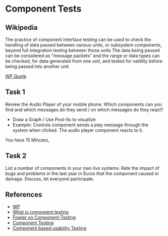 # Component Tests

## Wikipedia

The practice of component interface testing can be used to check the handling of data passed between various units, or subsystem components, beyond full integration testing between those units
The data being passed can be considered as "message packets" and the range or data types can be checked, for data generated from one unit, and tested for validity before being passed into another unit.

[WP Quote](https://en.wikipedia.org/wiki/Software_testing#Component_interface_testing)

## Task 1

Review the Audio Player of your mobile phone. Which components can you find and which messages do they send / on which messages do they react?
* Draw a Graph / Use Post-Its to visualize
* Example: Controls component sends a play message through the system when clicked. The audio player component reacts to it.

You have 15 Minutes,

## Task 2

List a number of components in your own live systems. Rate the impact of bugs and problems in the last year in Euros that the component caused in damage. Discuss, let everyone participate.

## References

* [WP](https://en.wikipedia.org/wiki/Software_testing#Component_interface_testing)
* [What is component testing](http://istqbexamcertification.com/what-is-component-testing/)
* [Fowler on Component-Testing](http://martinfowler.com/bliki/ComponentTest.html)
* [Component Testing](http://testingbasicinterviewquestions.blogspot.de/2012/01/what-is-component-testing-explain-with.html)
* [Component based usability Testing](https://en.wikipedia.org/wiki/Component-based_usability_testing)
